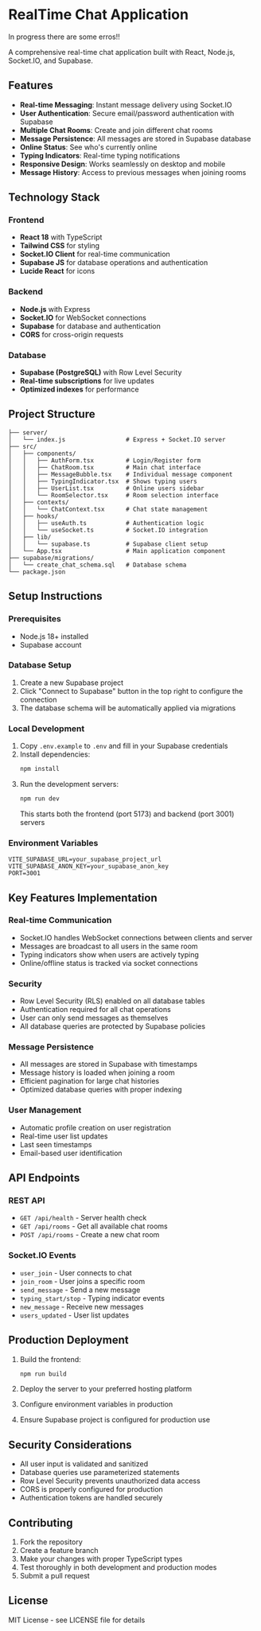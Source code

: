 # RealTime Chat Application
In progress there are some erros!!

A comprehensive real-time chat application built with React, Node.js, Socket.IO, and Supabase.

## Features

- **Real-time Messaging**: Instant message delivery using Socket.IO
- **User Authentication**: Secure email/password authentication with Supabase
- **Multiple Chat Rooms**: Create and join different chat rooms
- **Message Persistence**: All messages are stored in Supabase database
- **Online Status**: See who's currently online
- **Typing Indicators**: Real-time typing notifications
- **Responsive Design**: Works seamlessly on desktop and mobile
- **Message History**: Access to previous messages when joining rooms

## Technology Stack

### Frontend
- **React 18** with TypeScript
- **Tailwind CSS** for styling
- **Socket.IO Client** for real-time communication
- **Supabase JS** for database operations and authentication
- **Lucide React** for icons

### Backend
- **Node.js** with Express
- **Socket.IO** for WebSocket connections
- **Supabase** for database and authentication
- **CORS** for cross-origin requests

### Database
- **Supabase (PostgreSQL)** with Row Level Security
- **Real-time subscriptions** for live updates
- **Optimized indexes** for performance

## Project Structure

```
├── server/
│   └── index.js                 # Express + Socket.IO server
├── src/
│   ├── components/
│   │   ├── AuthForm.tsx         # Login/Register form
│   │   ├── ChatRoom.tsx         # Main chat interface
│   │   ├── MessageBubble.tsx    # Individual message component
│   │   ├── TypingIndicator.tsx  # Shows typing users
│   │   ├── UserList.tsx         # Online users sidebar
│   │   └── RoomSelector.tsx     # Room selection interface
│   ├── contexts/
│   │   └── ChatContext.tsx      # Chat state management
│   ├── hooks/
│   │   ├── useAuth.ts           # Authentication logic
│   │   └── useSocket.ts         # Socket.IO integration
│   ├── lib/
│   │   └── supabase.ts          # Supabase client setup
│   └── App.tsx                  # Main application component
├── supabase/migrations/
│   └── create_chat_schema.sql   # Database schema
└── package.json
```

## Setup Instructions

### Prerequisites
- Node.js 18+ installed
- Supabase account

### Database Setup
1. Create a new Supabase project
2. Click "Connect to Supabase" button in the top right to configure the connection
3. The database schema will be automatically applied via migrations

### Local Development
1. Copy `.env.example` to `.env` and fill in your Supabase credentials
2. Install dependencies:
   ```bash
   npm install
   ```
3. Run the development servers:
   ```bash
   npm run dev
   ```
   This starts both the frontend (port 5173) and backend (port 3001) servers

### Environment Variables
```
VITE_SUPABASE_URL=your_supabase_project_url
VITE_SUPABASE_ANON_KEY=your_supabase_anon_key
PORT=3001
```

## Key Features Implementation

### Real-time Communication
- Socket.IO handles WebSocket connections between clients and server
- Messages are broadcast to all users in the same room
- Typing indicators show when users are actively typing
- Online/offline status is tracked via socket connections

### Security
- Row Level Security (RLS) enabled on all database tables
- Authentication required for all chat operations
- User can only send messages as themselves
- All database queries are protected by Supabase policies

### Message Persistence
- All messages are stored in Supabase with timestamps
- Message history is loaded when joining a room
- Efficient pagination for large chat histories
- Optimized database queries with proper indexing

### User Management
- Automatic profile creation on user registration
- Real-time user list updates
- Last seen timestamps
- Email-based user identification

## API Endpoints

### REST API
- `GET /api/health` - Server health check
- `GET /api/rooms` - Get all available chat rooms
- `POST /api/rooms` - Create a new chat room

### Socket.IO Events
- `user_join` - User connects to chat
- `join_room` - User joins a specific room
- `send_message` - Send a new message
- `typing_start/stop` - Typing indicator events
- `new_message` - Receive new messages
- `users_updated` - User list updates

## Production Deployment

1. Build the frontend:
   ```bash
   npm run build
   ```

2. Deploy the server to your preferred hosting platform
3. Configure environment variables in production
4. Ensure Supabase project is configured for production use

## Security Considerations

- All user input is validated and sanitized
- Database queries use parameterized statements
- Row Level Security prevents unauthorized data access
- CORS is properly configured for production
- Authentication tokens are handled securely

## Contributing

1. Fork the repository
2. Create a feature branch
3. Make your changes with proper TypeScript types
4. Test thoroughly in both development and production modes
5. Submit a pull request

## License

MIT License - see LICENSE file for details
